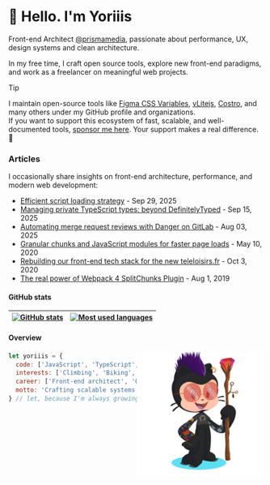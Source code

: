 # 👋 Hello. I'm Yoriiis

Front-end Architect [@prismamedia](https://github.com/prismamedia), passionate about performance, UX, design systems and clean architecture.

In my free time, I craft open source tools, explore new front-end paradigms, and work as a freelancer on meaningful web projects.

> [!TIP]
> I maintain open-source tools like [Figma CSS Variables](https://www.figma.com/community/plugin/1474166340745390696/figma-css-variables), [vLitejs](https://vlite.js.org), [Costro](https://costro.js.org), and many others under my GitHub profile and organizations.  
> If you want to support this ecosystem of fast, scalable, and well-documented tools, [sponsor me here](https://github.com/sponsors/yoriiis). Your support makes a real difference. 🙏

### Articles

I occasionally share insights on front-end architecture, performance, and modern web development:

- [Efficient script loading strategy](https://dev.to/yoriiis/efficient-script-loading-strategy-12ik) - Sep 29, 2025
- [Managing private TypeScript types: beyond DefinitelyTyped](https://dev.to/yoriiis/managing-private-typescript-types-beyond-definitelytyped-4lk3) - Sep 15, 2025
- [Automating merge request reviews with Danger on GitLab](https://dev.to/yoriiis/automating-merge-request-reviews-with-danger-on-gitlab-39k1) - Aug 03, 2025
- [Granular chunks and JavaScript modules for faster page loads](https://dev.to/yoriiis/granular-chunks-and-javascript-modules-for-faster-page-loads-4pd9) - May 10, 2020
- [Rebuilding our front-end tech stack for the new teleloisirs.fr](https://dev.to/yoriiis/rebuilding-our-front-end-tech-stack-for-the-new-teleloisirs-fr-442m) - Oct 3, 2020
- [The real power of Webpack 4 SplitChunks Plugin](https://dev.to/yoriiis/the-real-power-of-webpack-4-splitchunks-plugin-38p2) - Aug 1, 2019

#### GitHub stats

| <a href="https://github.com/yoriiis/github-readme-stats"><img src="https://github-readme-stats-yoriiis.vercel.app/api?username=yoriiis&show_icons=true&theme=github_dark&locale=en&count_private=true&rank_icon=github" alt="GitHub stats" /></a> | <a href="https://github.com/yoriiis/github-readme-stats"><img src="https://github-readme-stats-yoriiis.vercel.app/api/top-langs?username=yoriiis&show_icons=false&theme=github_dark&locale=en&layout=compact&langs_count=5" alt="Most used languages" /></a> |
| ------------------------------------------------------------------------------------------------------------------------------------------------------------------------------------------------------------------------------------------------- | ------------------------------------------------------------------------------------------------------------------------------------------------------------------------------------------------------------------------------------------------------------ |

#### Overview

<img align='right' src="https://github.com/yoriiis/yoriiis/blob/main/octocat.png" width="250">

```javascript
let yoriiis = {
  code: ['JavaScript', 'TypeScript', 'Node.js', 'Python', 'DevOps'],
  interests: ['Climbing', 'Biking', 'Skiing', 'Music', 'Plants'],
  career: ['Front-end architect', 'Open source developer'],
  motto: 'Crafting scalable systems and open source projects'
} // let, because I'm always growing — just like my plant collection 🌿
```
